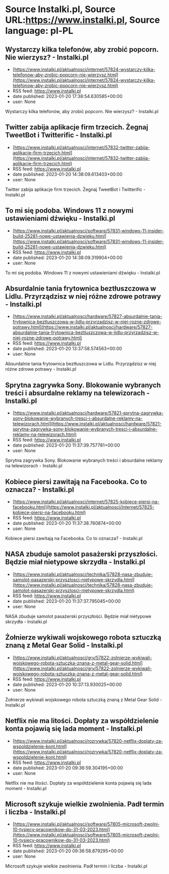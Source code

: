 # Source Instalki.pl, Source URL:https://www.instalki.pl, Source language: pl-PL

## Wystarczy kilka telefonów, aby zrobić popcorn. Nie wierzysz? - Instalki.pl
 - [https://www.instalki.pl/aktualnosci/internet/57824-wystarczy-kilka-telefonow-aby-zrobic-popcorn-nie-wierzysz.html](https://www.instalki.pl/aktualnosci/internet/57824-wystarczy-kilka-telefonow-aby-zrobic-popcorn-nie-wierzysz.html)
 - RSS feed: https://www.instalki.pl
 - date published: 2023-01-20 17:38:54.630585+00:00
 - user: None

Wystarczy kilka telefonów, aby zrobić popcorn. Nie wierzysz? - Instalki.pl

## Twitter zabija aplikacje firm trzecich. Żegnaj TweetBot i Twitterific - Instalki.pl
 - [https://www.instalki.pl/aktualnosci/internet/57832-twitter-zabija-aplikacje-firm-trzecich.html](https://www.instalki.pl/aktualnosci/internet/57832-twitter-zabija-aplikacje-firm-trzecich.html)
 - RSS feed: https://www.instalki.pl
 - date published: 2023-01-20 14:38:09.613403+00:00
 - user: None

Twitter zabija aplikacje firm trzecich. Żegnaj TweetBot i Twitterific - Instalki.pl

## To mi się podoba. Windows 11 z nowymi ustawieniami dźwięku - Instalki.pl
 - [https://www.instalki.pl/aktualnosci/software/57831-windows-11-insider-build-25281-nowe-ustawienia-dzwieku.html](https://www.instalki.pl/aktualnosci/software/57831-windows-11-insider-build-25281-nowe-ustawienia-dzwieku.html)
 - RSS feed: https://www.instalki.pl
 - date published: 2023-01-20 14:38:09.319904+00:00
 - user: None

To mi się podoba. Windows 11 z nowymi ustawieniami dźwięku - Instalki.pl

## Absurdalnie tania frytownica beztłuszczowa w Lidlu. Przyrządzisz w niej różne zdrowe potrawy - Instalki.pl
 - [https://www.instalki.pl/aktualnosci/hardware/57827-absurdalnie-tania-frytownica-beztluszczowa-w-lidlu-przyrzadzisz-w-niej-rozne-zdrowe-potrawy.html](https://www.instalki.pl/aktualnosci/hardware/57827-absurdalnie-tania-frytownica-beztluszczowa-w-lidlu-przyrzadzisz-w-niej-rozne-zdrowe-potrawy.html)
 - RSS feed: https://www.instalki.pl
 - date published: 2023-01-20 13:37:58.574563+00:00
 - user: None

Absurdalnie tania frytownica beztłuszczowa w Lidlu. Przyrządzisz w niej różne zdrowe potrawy - Instalki.pl

## Sprytna zagrywka Sony. Blokowanie wybranych treści i absurdalne reklamy na telewizorach - Instalki.pl
 - [https://www.instalki.pl/aktualnosci/hardware/57821-sprytna-zagrywka-sony-blokowanie-wybranych-tresci-i-absurdalne-reklamy-na-telewizorach.html](https://www.instalki.pl/aktualnosci/hardware/57821-sprytna-zagrywka-sony-blokowanie-wybranych-tresci-i-absurdalne-reklamy-na-telewizorach.html)
 - RSS feed: https://www.instalki.pl
 - date published: 2023-01-20 11:37:39.757781+00:00
 - user: None

Sprytna zagrywka Sony. Blokowanie wybranych treści i absurdalne reklamy na telewizorach - Instalki.pl

## Kobiece piersi zawitają na Facebooka. Co to oznacza? - Instalki.pl
 - [https://www.instalki.pl/aktualnosci/internet/57825-kobiece-piersi-na-facebooku.html](https://www.instalki.pl/aktualnosci/internet/57825-kobiece-piersi-na-facebooku.html)
 - RSS feed: https://www.instalki.pl
 - date published: 2023-01-20 11:37:38.760874+00:00
 - user: None

Kobiece piersi zawitają na Facebooka. Co to oznacza? - Instalki.pl

## NASA zbuduje samolot pasażerski przyszłości. Będzie miał nietypowe skrzydła - Instalki.pl
 - [https://www.instalki.pl/aktualnosci/technika/57828-nasa-zbuduje-samolot-pasazerski-przyszlosci-nietypowe-skrzydla.html](https://www.instalki.pl/aktualnosci/technika/57828-nasa-zbuduje-samolot-pasazerski-przyszlosci-nietypowe-skrzydla.html)
 - RSS feed: https://www.instalki.pl
 - date published: 2023-01-20 11:37:37.795045+00:00
 - user: None

NASA zbuduje samolot pasażerski przyszłości. Będzie miał nietypowe skrzydła - Instalki.pl

## Żołnierze wykiwali wojskowego robota sztuczką znaną z Metal Gear Solid - Instalki.pl
 - [https://www.instalki.pl/aktualnosci/gry/57822-zolnierze-wykiwali-wojskowego-robota-sztuczka-znana-z-metal-gear-solid.html](https://www.instalki.pl/aktualnosci/gry/57822-zolnierze-wykiwali-wojskowego-robota-sztuczka-znana-z-metal-gear-solid.html)
 - RSS feed: https://www.instalki.pl
 - date published: 2023-01-20 10:37:13.930025+00:00
 - user: None

Żołnierze wykiwali wojskowego robota sztuczką znaną z Metal Gear Solid - Instalki.pl

## Netflix nie ma litości. Dopłaty za współdzielenie konta pojawią się lada moment - Instalki.pl
 - [https://www.instalki.pl/aktualnosci/rozrywka/57820-netflix-doplaty-za-wspoldzielenie-kont.html](https://www.instalki.pl/aktualnosci/rozrywka/57820-netflix-doplaty-za-wspoldzielenie-kont.html)
 - RSS feed: https://www.instalki.pl
 - date published: 2023-01-20 09:36:59.304195+00:00
 - user: None

Netflix nie ma litości. Dopłaty za współdzielenie konta pojawią się lada moment - Instalki.pl

## Microsoft szykuje wielkie zwolnienia. Padł termin i liczba - Instalki.pl
 - [https://www.instalki.pl/aktualnosci/software/57805-microsoft-zwolni-10-tysiecy-pracownikow-do-31-03-2023.html](https://www.instalki.pl/aktualnosci/software/57805-microsoft-zwolni-10-tysiecy-pracownikow-do-31-03-2023.html)
 - RSS feed: https://www.instalki.pl
 - date published: 2023-01-20 09:36:58.879295+00:00
 - user: None

Microsoft szykuje wielkie zwolnienia. Padł termin i liczba - Instalki.pl
